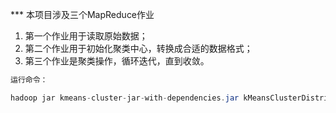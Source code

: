 

*** 本项目涉及三个MapReduce作业
1. 第一个作业用于读取原始数据；
2. 第二个作业用于初始化聚类中心，转换成合适的数据格式；
3. 第三个作业是聚类操作，循环迭代，直到收敛。


```java
运行命令：

hadoop jar kmeans-cluster-jar-with-dependencies.jar kMeansClusterDistribute -D input=input-data -D output=output-data -D centroids=centroids-data [-D clusters=5] [-D reducers=10] [-D tolerance=0.000001]
```